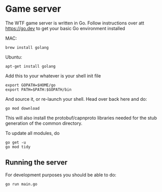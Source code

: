 # Game server

The WTF game server is written in Go. Follow instructions over att https://go.dev to get your basic Go environment
installed

MAC:

    brew install golang

Ubuntu:
    
    apt-get install golang

Add this to your whatever is your shell init file

    export GOPATH=$HOME/go
    export PATH=$PATH:$GOPATH/bin

And source it, or re-launch your shell. Head over back here and do:

    go mod download

This will also install the protobuf/capnproto libraries needed for the stub generation of the common directory.

To update all modules, do
    
    go get -u
    go mod tidy

## Running the server

For development purposes you should be able to do:

    go run main.go

